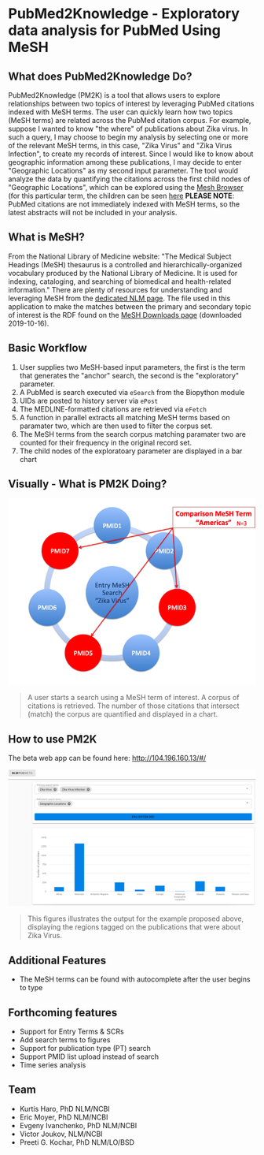 # PubMed2Knowledge - Exploratory data analysis for PubMed Using MeSH
## What does PubMed2Knowledge Do?
PubMed2Knowledge (PM2K) is a tool that allows users to explore relationships between two topics of interest by leveraging PubMed citations indexed with MeSH terms.  The user can quickly learn how two topics (MeSH terms) are related across the PubMed citation corpus.
For example, suppose I wanted to know "the where" of publications about Zika virus.  In such a query, I may choose to begin my analysis by selecting one or more of the relevant MeSH terms, in this case, "Zika Virus" and "Zika Virus Infection", to create my records of interest.  Since I would like to know about geographic information among these publications, I may decide to enter "Geographic Locations" as my second input parameter.  The tool would analyze the data by quantifying the citations across the first child nodes of "Geographic Locations", which can be explored using the [Mesh Browser](https://meshb.nlm.nih.gov/search) (for this particular term, the children can be seen [here](https://meshb.nlm.nih.gov/record/ui?ui=D005842)
**PLEASE NOTE**: PubMed citations are not immediately indexed with MeSH terms, so the latest abstracts will not be included in your analysis.

## What is MeSH?
From the National Library of Medicine website: "The Medical Subject Headings (MeSH) thesaurus is a controlled and hierarchically-organized vocabulary produced by the National Library of Medicine. It is used for indexing, cataloging, and searching of biomedical and health-related information." There are plenty of resources for understanding and leveraging MeSH from the [dedicated NLM page](https://www.nlm.nih.gov/mesh/meshhome.html).  The file used in this application to make the matches between the primary and secondary topic of interest is the RDF found on the [MeSH Downloads page](https://www.nlm.nih.gov/databases/download/mesh.html) (downloaded 2019-10-16).

## Basic Workflow
1. User supplies two MeSH-based input parameters, the first is the term that generates the "anchor" search, the second is the "exploratory" parameter.
2. A PubMed is search executed via `eSearch` from the Biopython module
3. UIDs are posted to history server via `ePost`
4. The MEDLINE-formatted citations are retrieved via `eFetch`
5. A function in parallel extracts all matching MeSH terms based on paramater two, which are then used to filter the corpus set.
6. The MeSH terms from the search corpus matching paramater two are counted for their frequency in the original record set.
7. The child nodes of the exploratoary parameter are displayed in a bar chart

## Visually - What is PM2K Doing?
![alt text](/.images/search-schema.png)
> A user starts a search using a MeSH term of interest.  A corpus of citations is retrieved.  The number of those citations that intersect (match) the corpus are quantified and displayed in a chart.

## How to use PM2K
The beta web app can be found here: http://104.196.160.13/#/

![alt text](/.images/example.png)
> This figures illustrates the output for the example proposed above, displaying the regions tagged on the publications that were about Zika Virus.

## Additional Features
- The MeSH terms can be found with autocomplete after the user begins to type

## Forthcoming features
- Support for Entry Terms & SCRs
- Add search terms to figures
- Support for publication type (PT) search
- Support PMID list upload instead of search
- Time series analysis

## Team
- Kurtis Haro, PhD NLM/NCBI
- Eric Moyer, PhD NLM/NCBI
- Evgeny Ivanchenko, PhD NLM/NCBI
- Victor Joukov, NLM/NCBI
- Preeti G. Kochar, PhD NLM/LO/BSD
